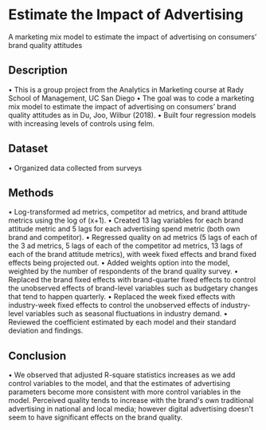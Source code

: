 # Estimate the Impact of Advertising
A marketing mix model to estimate the impact of advertising on consumers’ brand quality attitudes

## Description
•	This is a group project from the Analytics in Marketing course at Rady School of Management, UC San Diego
•	The goal was to code a marketing mix model to estimate the impact of advertising on consumers’ brand quality attitudes as in Du, Joo, Wilbur (2018).
•	Built four regression models with increasing levels of controls using felm.

## Dataset
•	Organized data collected from surveys

## Methods
•	Log-transformed ad metrics, competitor ad metrics, and brand attitude metrics using the log of (x+1).
•	Created 13 lag variables for each brand attitude metric and 5 lags for each advertising spend metric (both own brand and competitor).
•	Regressed quality on ad metrics (5 lags of each of the 3 ad metrics, 5 lags of each of the competitor ad metrics, 13 lags of each of the brand attitude metrics), with week fixed effects and brand fixed effects being projected out. 
•	Added weights option into the model, weighted by the number of respondents of the brand quality survey.
•	Replaced the brand fixed effects with brand-quarter fixed effects to control the unobserved effects of brand-level variables such as budgetary changes that tend to happen quarterly.
•	Replaced the week fixed effects with industry-week fixed effects to control the unobserved effects of industry-level variables such as seasonal fluctuations in industry demand. 
•	Reviewed the coefficient estimated by each model and their standard deviation and findings. 

## Conclusion
•	We observed that adjusted R-square statistics increases as we add control variables to the model, and that the estimates of advertising parameters become more consistent with more control variables in the model. Perceived quality tends to increase with the brand's own traditional advertising in national and local media; however digital advertising doesn't seem to have significant effects on the brand quality.


